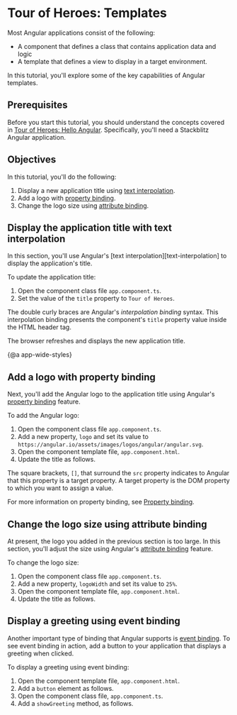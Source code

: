 # Tour of Heroes: Templates

Most Angular applications consist of the following:

* A component that defines a class that contains application data and logic
* A template that defines a view to display in a target environment.

In this tutorial, you'll explore some of the key capabilities of Angular templates.

## Prerequisites

Before you start this tutorial, you should understand the concepts covered in [Tour of Heroes: Hello Angular](tutorial/toh-hello-angular). Specifically, you'll need a Stackblitz Angular application.

## Objectives

In this tutorial, you'll do the following:

1. Display a new application title using [text interpolation](guide/text-interpolation).
1. Add a logo with [property binding](guide/property-binding).
1. Change the logo size using [attribute binding](guide/attribute-binding).

## Display the application title with text interpolation

In this section, you'll use Angular's [text interpolation][text-interpolation] to display the application's title.

To update the application title:

1. Open the component class file `app.component.ts`.
1. Set the value of the `title` property to `Tour of Heroes`.

<code-example path="toh-pt0/src/app/app.component.1.ts" header="app.component.ts" region="text-interpolation"></code-example>

The double curly braces are Angular's *interpolation binding* syntax.
This interpolation binding presents the component's `title` property value
inside the HTML header tag.

The browser refreshes and displays the new application title.

{@a app-wide-styles}

## Add a logo with property binding

Next, you'll add the Angular logo to the application title using Angular's [property binding](guide/property-binding) feature.

To add the Angular logo:

1. Open the component class file `app.component.ts`.
1. Add a new property, `logo` and set its value to `https://angular.io/assets/images/logos/angular/angular.svg`.
   <code-example path="toh-pt0/src/app/app.component.1.ts" header="app.component.ts" region="property-binding"></code-example>
1. Open the component template file, `app.component.html`.
1. Update the title as follows.
   <code-example path="toh-pt0/src/app/app.component.1.html" header="app.component.html"></code-example>

The square brackets, `[]`, that surround the `src` property indicates to Angular that this property is a target property. A target property is the DOM property to which you want to assign a value.

For more information on property binding, see [Property binding](guide/property-binding).

## Change the logo size using attribute binding

At present, the logo you added in the previous section is too large. In this section, you'll adjust the size using Angular's [attribute binding](guide/attribute-binding) feature.

To change the logo size:

1. Open the component class file `app.component.ts`.
1. Add a new property, `logoWidth` and set its value to `25%`.
   <code-example path="toh-pt0/src/app/app.component.1.ts" header="app.component.ts" region="attribute-binding"></code-example>
1. Open the component template file, `app.component.html`.
1. Update the title as follows.
   <code-example path="toh-pt0/src/app/app.component.2.html" header="app.component.html"></code-example>

## Display a greeting using event binding

Another important type of binding that Angular supports is [event binding](guide/event-binding). To see event binding in action, add a button to your application that displays a greeting when clicked.

To display a greeting using event binding:

1. Open the component template file, `app.component.html`.
1. Add a `button` element as follows.
   <code-example path="toh-pt0/src/app/app.component.3.html" header="app.component.html" region="event-binding"></code-example>
1. Open the component class file, `app.component.ts`.
1. Add a `showGreeting` method, as follows.
